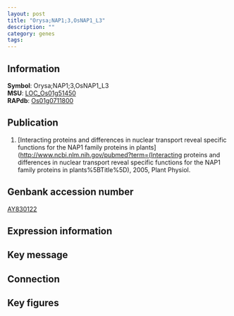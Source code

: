 ```yaml
---
layout: post
title: "Orysa;NAP1;3,OsNAP1_L3"
description: ""
category: genes
tags: 
---
```


## Information
__Symbol__: Orysa;NAP1;3,OsNAP1_L3  
__MSU__: [LOC_Os01g51450](http://rice.plantbiology.msu.edu/cgi-bin/ORF_infopage.cgi?orf=LOC_Os01g51450)  
__RAPdb__: [Os01g0711800](http://rapdb.dna.affrc.go.jp/viewer/gbrowse_details/irgsp1?name=Os01g0711800)  

## Publication
1. [Interacting proteins and differences in nuclear transport reveal specific functions for the NAP1 family proteins in plants](http://www.ncbi.nlm.nih.gov/pubmed?term=(Interacting proteins and differences in nuclear transport reveal specific functions for the NAP1 family proteins in plants%5BTitle%5D), 2005, Plant Physiol.

## Genbank accession number
[AY830122](http://www.ncbi.nlm.nih.gov/nuccore/AY830122)

## Expression information

## Key message

## Connection

## Key figures



